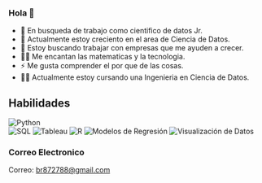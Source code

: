 ### Hola 👋

- 🔭 En busqueda de trabajo como cientifico de datos Jr.
- 🌱 Actualmente estoy creciento en el area de Ciencia de Datos.
- 👯 Estoy buscando trabajar con empresas que me ayuden a crecer.
- 🧑‍💻 Me encantan las matematicas y la tecnologia.
- ⚡ Me gusta comprender el por que de las cosas.
- 🧑‍🎓 Actualmente estoy cursando una Ingenieria en Ciencia de Datos.


## Habilidades
 ![Python](https://img.shields.io/badge/logo-python-yellow?logo=python)</br>
 ![SQL](https://img.shields.io/badge/language-SQL-blue?logo=sql)
 ![Tableau](https://img.shields.io/badge/tool-Tableau-blue?logo=tableau)
 ![R](https://img.shields.io/badge/language-R-blue?logo=r)
 ![Modelos de Regresión](https://img.shields.io/badge/Modelos-de%20Regresi%C3%B3n-orange)
 ![Visualización de Datos](https://img.shields.io/badge/Visualizaci%C3%B3n-de%20Datos-blueviolet)
 

### Correo Electronico 
Correo: br872788@gmail.com
